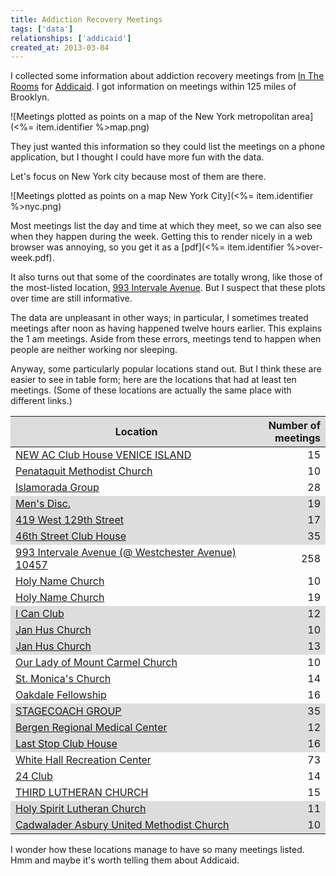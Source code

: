 ```yaml
---
title: Addiction Recovery Meetings
tags: ['data']
relationships: ['addicaid']
created_at: 2013-03-04
---
```

I collected some information about addiction recovery meetings from
[In The Rooms](http://www.intherooms.com) for [Addicaid](http://addicaid.com/).
I got information on meetings within 125 miles of Brooklyn.

![Meetings plotted as points on a map of the New York metropolitan area](<%= item.identifier %>map.png)

They just wanted this information so they could list the meetings on a phone
application, but I thought I could have more fun with the data.

Let's focus on New York city because most of them are there.

![Meetings plotted as points on a map New York City](<%= item.identifier %>nyc.png)

Most meetings list the day and time at which they meet, so we can also see when
they happen during the week. Getting this to render nicely in a web browser was
annoying, so you get it as a [pdf](<%= item.identifier %>over-week.pdf).

It also turns out that some of the coordinates
are totally wrong, like those of the most-listed location,
[993 Intervale Avenue](https://maps.google.com/maps?q=993+intervale+avenue+10457&hl=en&ll=40.823013,-73.896908&spn=0.00352,0.006968&hnear=993+Intervale+Ave,+Bronx,+New+York+10459&gl=us&t=h&z=18).
But I suspect that these plots over time are still informative.

The data are unpleasant in other ways; in particular, I sometimes treated meetings
after noon as having happened twelve hours earlier. This explains the 1 am
meetings. Aside from these errors, meetings tend to happen when people are
neither working nor sleeping.

Anyway, some particularly popular locations stand out. But I think these are easier to see
in table form; here are the locations that had at least ten meetings.
(Some of these locations are actually the same place with different links.)

<style>
#top-locations thead tr,
#top-locations tbody tr:nth-child(6n + 4),
#top-locations tbody tr:nth-child(6n + 5),
#top-locations tbody tr:nth-child(6n + 6) {
    background-color: #DDD;
}
#top-locations th:first-child,
#top-locations td:first-child {
    width: 80%;
}

#top-locations th:last-child,
#top-locations td:last-child {
    text-align: right;
    width: 20%;
}
</style>
<table id="top-locations">
    <thead>
        <tr>
            <th>Location</th>
            <th>Number of meetings</th>
        </tr>
    </thead>
    <tbody>
        <tr><td><a href="http://meetings.intherooms.com/locations/ATLANTIC-CITY/NEW-AC-Club-House-VENICE-ISLAND-/46522">NEW AC Club House VENICE ISLAND</a></td><td>15</td></tr>
        <tr><td><a href="http://meetings.intherooms.com/locations/Bay-Shore/Penataquit-Methodist-Church/16360">Penataquit Methodist Church</a></td><td>10</td></tr>
        <tr><td><a href="http://meetings.intherooms.com/locations/Bayside/Islamorada-Group/28880">Islamorada Group</a></td><td>28</td></tr>
        <tr><td><a href="http://meetings.intherooms.com/locations/Marlboro/Mens-Disc/25044">Men's Disc.</a></td><td>19</td></tr>
        <tr><td><a href="http://meetings.intherooms.com/locations/New-York/419-West-129th-Street/15524">419 West 129th Street</a></td><td>17</td></tr>
        <tr><td><a href="http://meetings.intherooms.com/locations/New-York/46th-Street-Club-House/39061">46th Street Club House</a></td><td>35</td></tr>
        <tr><td><a href="http://meetings.intherooms.com/locations/New-York/993-Intervale-Avenue--Westchester-Avenue-10457/39063">993 Intervale Avenue (@ Westchester Avenue) 10457</a></td><td>258</td></tr>
        <tr><td><a href="http://meetings.intherooms.com/locations/New-York/Holy-Name-Church/15607">Holy Name Church</a></td><td>10</td></tr>
        <tr><td><a href="http://meetings.intherooms.com/locations/New-York/Holy-Name-Church/39195">Holy Name Church</a></td><td>19</td></tr>
        <tr><td><a href="http://meetings.intherooms.com/locations/New-York/I-Can-Club/39496">I Can Club</a></td><td>12</td></tr>
        <tr><td><a href="http://meetings.intherooms.com/locations/New-York/Jan-Hus-Church/35810">Jan Hus Church</a></td><td>10</td></tr>
        <tr><td><a href="http://meetings.intherooms.com/locations/New-York/Jan-Hus-Church/39098">Jan Hus Church</a></td><td>13</td></tr>
        <tr><td><a href="http://meetings.intherooms.com/locations/New-York/Our-Lady-of-Mount-Carmel-Church/39525">Our Lady of Mount Carmel Church</a></td><td>10</td></tr>
        <tr><td><a href="http://meetings.intherooms.com/locations/New-York/St-Monicas-Church/39971">St. Monica's Church</a></td><td>14</td></tr>
        <tr><td><a href="http://meetings.intherooms.com/locations/Oakdale/Oakdale-Fellowship/18652">Oakdale Fellowship</a></td><td>16</td></tr>
        <tr><td><a href="http://meetings.intherooms.com/locations/PALERMO/STAGECOACH-GROUP/28075">STAGECOACH GROUP</a></td><td>35</td></tr>
        <tr><td><a href="http://meetings.intherooms.com/locations/Paramus/Bergen-Regional-Medical-Center/15207">Bergen Regional Medical Center</a></td><td>12</td></tr>
        <tr><td><a href="http://meetings.intherooms.com/locations/Philadelphia/Last-Stop-Club-House/14843">Last Stop Club House</a></td><td>16</td></tr>
        <tr><td><a href="http://meetings.intherooms.com/locations/Philadelphia/White-Hall-Recreation-Center/14845">White Hall Recreation Center</a></td><td>73</td></tr>
        <tr><td><a href="http://meetings.intherooms.com/locations/Princeton/24-Club/20582">24 Club</a></td><td>14</td></tr>
        <tr><td><a href="http://meetings.intherooms.com/locations/RHINEBACK/THIRD-LUTHERAN-CHURCH/24489">THIRD LUTHERAN CHURCH</a></td><td>15</td></tr>
        <tr><td><a href="http://meetings.intherooms.com/locations/Reading/Holy-Spirit-Lutheran-Church/14964">Holy Spirit Lutheran Church</a></td><td>11</td></tr>
        <tr><td><a href="http://meetings.intherooms.com/locations/Trenton/Cadwalader-Asbury-United-Methodist-Church/14627">Cadwalader Asbury United Methodist Church</a></td><td>10</td></tr>
    </tbody>
</table>

I wonder how these locations manage to have so many meetings listed. Hmm and
maybe it's worth telling them about Addicaid.
